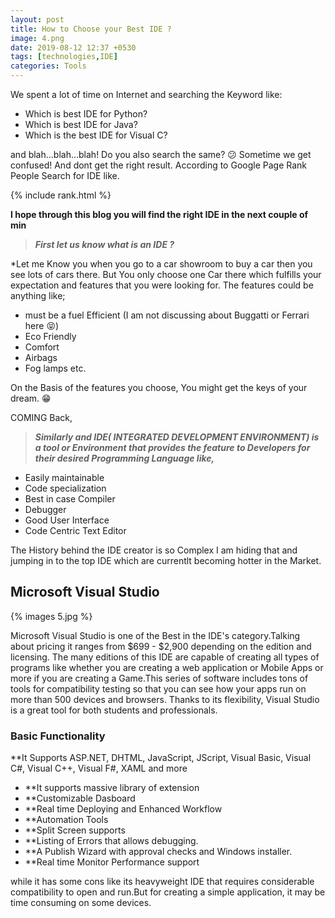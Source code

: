 ```yaml
---
layout: post
title: How to Choose your Best IDE ?
image: 4.png
date: 2019-08-12 12:37 +0530
tags: [technologies,IDE]
categories: Tools
---
```



We spent a lot of time on Internet and searching the Keyword like:

  * Which is best IDE for Python?
  * Which is best IDE for Java?
  * Which is the best IDE for Visual C?
 
and blah...blah...blah! Do you also search the same? :confused: Sometime we get confused! And dont get the right result. 
According to Google Page Rank People Search for IDE like.

{% include rank.html %}

**I hope through this blog you will find the right IDE in the next couple of min**

   > ***First let us know what is an IDE ?***
  
  *Let me Know you when you go to a car showroom to buy a car then you see lots of cars there. But You only choose one Car there which fulfills your expectation and features that you were looking for. The features could be anything like;
    
  
   * must be a fuel Efficient (I am not discussing about Buggatti or Ferrari here :stuck_out_tongue_closed_eyes:)
   * Eco Friendly
   * Comfort
   * Airbags
   * Fog lamps etc.
   
   On the Basis of the features you choose, You might get the keys of your dream. :grin:
   
   COMING Back, 
   
   > **_Similarly and IDE( INTEGRATED DEVELOPMENT ENVIRONMENT) is a tool or Environment that provides the feature to Developers for their desired Programming Language like,_**
   
   * Easily maintainable
   * Code specialization
   * Best in case Compiler
   * Debugger
   * Good User Interface
   * Code Centric Text Editor
    
The History behind the IDE creator is so Complex I am hiding that and jumping in to the top IDE which are currentlt becoming hotter in the Market.


## Microsoft Visual Studio

{% images 5.jpg %}

Microsoft Visual Studio  is one of the Best in the IDE's category.Talking about pricing it  ranges from $699 - $2,900 depending on the edition and licensing. The many editions of this IDE are capable of creating all types of programs like whether you are creating a web application or Mobile Apps or more if you are creating a Game.This series of software includes tons of tools for compatibility testing so that you can see how your apps run on more than 500 devices and browsers. Thanks to its flexibility, Visual Studio is a great tool for both students and professionals.


### Basic Functionality

**It Supports ASP.NET, DHTML, JavaScript, JScript, Visual Basic, Visual C#, Visual C++, Visual F#, XAML and more
  
  * **It supports massive library of extension
  * **Customizable Dasboard
  * **Real time Deploying and Enhanced Workflow
  * **Automation Tools
  * **Split Screen supports
  * **Listing of Errors that allows debugging.
  * **A Publish Wizard with approval checks and Windows installer.
  * **Real time Monitor Performance support
  
  while it has some cons like its heavyweight IDE that requires considerable compatibility to open and run.But for creating a simple application, it may be time consuming on some devices.
  
  
